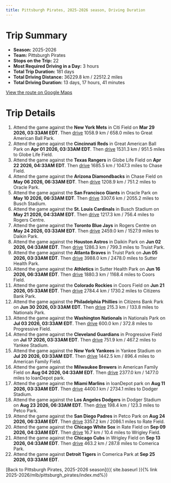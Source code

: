 ```yaml
---
title: Pittsburgh Pirates, 2025-2026 season, Driving Duration
---
```


# Trip Summary
- **Season:** 2025-2026
- **Team:** Pittsburgh Pirates
- **Stops on the Trip:** 22
- **Most Required Driving in a Day:** 3 hours
- **Total Trip Duration:** 181 days
- **Total Driving Distance:** 36229.8 km / 22512.2 miles
- **Total Driving Duration:** 13 days, 17 hours, 41 minutes

[View the route on Google Maps](https://www.google.com/maps/dir/Citi+Field+Flushing/Great+American+Ball+Park+Cincinnati/Globe+Life+Field+Arlington/Chase+Field+Phoenix/Oracle+Park+San+Francisco/Busch+Stadium+St.+Louis/Rogers+Centre+Toronto/Daikin+Park+Houston/Truist+Park+Atlanta/Sutter+Health+Park+Sacramento/Coors+Field+Denver/Citizens+Bank+Park+Philadelphia/Nationals+Park+Washington/Progressive+Field+Cleveland/Yankee+Stadium+Bronx/American+Family+Field+Milwaukee/loanDepot+park+Miami/Dodger+Stadium+Los+Angeles/Petco+Park+San+Diego/Rate+Field+Chicago/Wrigley+Field+Chicago/Comerica+Park+Detroit)

# Trip Details
1. Attend the game against the **New York Mets** in Citi Field on **Mar 29 2026, 03:33AM EDT**. Then [drive](https://www.google.com/maps/dir/Citi+Field+Flushing/Great+American+Ball+Park+Cincinnati) 1058.9 km / 658.0 miles to Great American Ball Park.
2. Attend the game against the **Cincinnati Reds** in Great American Ball Park on **Apr 01 2026, 03:33AM EDT**. Then [drive](https://www.google.com/maps/dir/Great+American+Ball+Park+Cincinnati/Globe+Life+Field+Arlington) 1531.3 km / 951.5 miles to Globe Life Field.
3. Attend the game against the **Texas Rangers** in Globe Life Field on **Apr 22 2026, 04:33AM EDT**. Then [drive](https://www.google.com/maps/dir/Globe+Life+Field+Arlington/Chase+Field+Phoenix) 1685.5 km / 1047.3 miles to Chase Field.
4. Attend the game against the **Arizona Diamondbacks** in Chase Field on **May 06 2026, 06:33AM EDT**. Then [drive](https://www.google.com/maps/dir/Chase+Field+Phoenix/Oracle+Park+San+Francisco) 1208.9 km / 751.2 miles to Oracle Park.
5. Attend the game against the **San Francisco Giants** in Oracle Park on **May 10 2026, 06:33AM EDT**. Then [drive](https://www.google.com/maps/dir/Oracle+Park+San+Francisco/Busch+Stadium+St.+Louis) 3307.6 km / 2055.2 miles to Busch Stadium.
6. Attend the game against the **St. Louis Cardinals** in Busch Stadium on **May 21 2026, 04:33AM EDT**. Then [drive](https://www.google.com/maps/dir/Busch+Stadium+St.+Louis/Rogers+Centre+Toronto) 1217.3 km / 756.4 miles to Rogers Centre.
7. Attend the game against the **Toronto Blue Jays** in Rogers Centre on **May 24 2026, 03:33AM EDT**. Then [drive](https://www.google.com/maps/dir/Rogers+Centre+Toronto/Daikin+Park+Houston) 2459.0 km / 1527.9 miles to Daikin Park.
8. Attend the game against the **Houston Astros** in Daikin Park on **Jun 02 2026, 04:33AM EDT**. Then [drive](https://www.google.com/maps/dir/Daikin+Park+Houston/Truist+Park+Atlanta) 1286.3 km / 799.3 miles to Truist Park.
9. Attend the game against the **Atlanta Braves** in Truist Park on **Jun 05 2026, 03:33AM EDT**. Then [drive](https://www.google.com/maps/dir/Truist+Park+Atlanta/Sutter+Health+Park+Sacramento) 3988.0 km / 2478.0 miles to Sutter Health Park.
10. Attend the game against the **Athletics** in Sutter Health Park on **Jun 16 2026, 06:33AM EDT**. Then [drive](https://www.google.com/maps/dir/Sutter+Health+Park+Sacramento/Coors+Field+Denver) 1880.3 km / 1168.4 miles to Coors Field.
11. Attend the game against the **Colorado Rockies** in Coors Field on **Jun 21 2026, 05:33AM EDT**. Then [drive](https://www.google.com/maps/dir/Coors+Field+Denver/Citizens+Bank+Park+Philadelphia) 2784.4 km / 1730.2 miles to Citizens Bank Park.
12. Attend the game against the **Philadelphia Phillies** in Citizens Bank Park on **Jun 30 2026, 03:33AM EDT**. Then [drive](https://www.google.com/maps/dir/Citizens+Bank+Park+Philadelphia/Nationals+Park+Washington) 215.3 km / 133.8 miles to Nationals Park.
13. Attend the game against the **Washington Nationals** in Nationals Park on **Jul 03 2026, 03:33AM EDT**. Then [drive](https://www.google.com/maps/dir/Nationals+Park+Washington/Progressive+Field+Cleveland) 600.0 km / 372.8 miles to Progressive Field.
14. Attend the game against the **Cleveland Guardians** in Progressive Field on **Jul 17 2026, 03:33AM EDT**. Then [drive](https://www.google.com/maps/dir/Progressive+Field+Cleveland/Yankee+Stadium+Bronx) 751.9 km / 467.2 miles to Yankee Stadium.
15. Attend the game against the **New York Yankees** in Yankee Stadium on **Jul 20 2026, 03:33AM EDT**. Then [drive](https://www.google.com/maps/dir/Yankee+Stadium+Bronx/American+Family+Field+Milwaukee) 1442.5 km / 896.4 miles to American Family Field.
16. Attend the game against the **Milwaukee Brewers** in American Family Field on **Aug 04 2026, 04:33AM EDT**. Then [drive](https://www.google.com/maps/dir/American+Family+Field+Milwaukee/loanDepot+park+Miami) 2377.0 km / 1477.0 miles to loanDepot park.
17. Attend the game against the **Miami Marlins** in loanDepot park on **Aug 11 2026, 03:33AM EDT**. Then [drive](https://www.google.com/maps/dir/loanDepot+park+Miami/Dodger+Stadium+Los+Angeles) 4400.1 km / 2734.1 miles to Dodger Stadium.
18. Attend the game against the **Los Angeles Dodgers** in Dodger Stadium on **Aug 23 2026, 06:33AM EDT**. Then [drive](https://www.google.com/maps/dir/Dodger+Stadium+Los+Angeles/Petco+Park+San+Diego) 198.4 km / 123.3 miles to Petco Park.
19. Attend the game against the **San Diego Padres** in Petco Park on **Aug 24 2026, 06:33AM EDT**. Then [drive](https://www.google.com/maps/dir/Petco+Park+San+Diego/Rate+Field+Chicago) 3357.2 km / 2086.1 miles to Rate Field.
20. Attend the game against the **Chicago White Sox** in Rate Field on **Sep 09 2026, 04:33AM EDT**. Then [drive](https://www.google.com/maps/dir/Rate+Field+Chicago/Wrigley+Field+Chicago) 16.7 km / 10.4 miles to Wrigley Field.
21. Attend the game against the **Chicago Cubs** in Wrigley Field on **Sep 13 2026, 04:33AM EDT**. Then [drive](https://www.google.com/maps/dir/Wrigley+Field+Chicago/Comerica+Park+Detroit) 463.2 km / 287.8 miles to Comerica Park.
22. Attend the game against **Detroit Tigers** in Comerica Park at **Sep 25 2026, 03:33AM EDT**.

[Back to Pittsburgh Pirates, 2025-2026 season]({{ site.baseurl }}{% link 2025-2026/mlb/pittsburgh_pirates/index.md%})
